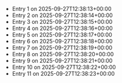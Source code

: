 - Entry 1 on 2025-09-27T12:38:13+00:00
- Entry 2 on 2025-09-27T12:38:14+00:00
- Entry 3 on 2025-09-27T12:38:15+00:00
- Entry 4 on 2025-09-27T12:38:16+00:00
- Entry 5 on 2025-09-27T12:38:17+00:00
- Entry 6 on 2025-09-27T12:38:18+00:00
- Entry 7 on 2025-09-27T12:38:19+00:00
- Entry 8 on 2025-09-27T12:38:20+00:00
- Entry 9 on 2025-09-27T12:38:21+00:00
- Entry 10 on 2025-09-27T12:38:22+00:00
- Entry 11 on 2025-09-27T12:38:23+00:00
